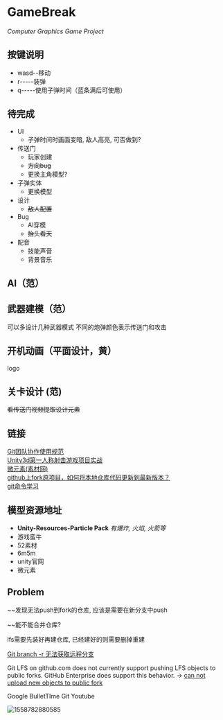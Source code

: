 # GameBreak 
*Computer Graphics Game Project*

## 按键说明

- wasd--移动
- r-----装弹
- q-----使用子弹时间（蓝条满后可使用）


## 待完成

- UI
  - 子弹时间时画面变暗, 敌人高亮, 可否做到?
- 传送门
  - 玩家创建
  - ~~方向bug~~
  - 更换主角模型?
- 子弹实体
  - 更换模型
- 设计
  - ~~敌人配置~~
- Bug
  - AI穿模
  - ~~抬头看天~~
- 配音
  - 技能声音
  - 背景音乐



##  AI（范）

    
##  武器建模（范）
可以多设计几种武器模式
不同的炮弹颜色表示传送门和攻击
    
##  开机动画（平面设计，黄）
logo
    
##  关卡设计 (范)
~~看传送门视频提取设计元素~~
    
## 链接
[Git团队协作使用规范](https://blog.csdn.net/u011077672/article/details/78819324)  
[Unity3d第一人称射击游戏项目实战](https://www.bilibili.com/video/av37116509?from=search&seid=13139258492896819105)  
[微元素(素材网)](https://www.element3ds.com/)  
[github上fork原项目，如何将本地仓库代码更新到最新版本？](https://www.cnblogs.com/eyunhua/p/8463200.html)  
[git命令学习](https://git-scm.com/book/zh/v1/%E8%B5%B7%E6%AD%A5)  
## 模型资源地址
- **Unity-Resources-Particle Pack** *有爆炸, 火焰, 火箭等*
- 游戏蛮牛
- 52素材
- 6m5m
- unity官网
- 微元素


## Problem

~~发现无法push到fork的仓库, 应该是需要在新分支中push

~~能不能合并仓库?



lfs需要先装好再建仓库, 已经建好的则需要删掉重建

[Git branch -r 无法获取远程分支](https://www.cnblogs.com/leodaxin/p/8569061.html)

Git LFS on github.com does not currently support pushing LFS objects to public forks. GitHub Enterprise does support this behavior. -> [can not upload new objects to public fork](https://github.com/git-lfs/git-lfs/issues/1906)





Google BulletTIme Git Youtube

![1558782880585](C:\Users\Hasee\AppData\Roaming\Typora\typora-user-images\1558782880585.png)



